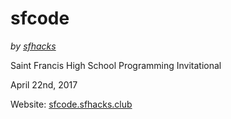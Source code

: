 # sfcode
*by [sfhacks](http://www.sfhacks.club/)*

Saint Francis High School Programming Invitational

April 22nd, 2017

Website: [sfcode.sfhacks.club](http://sfcode.sfhacks.club)

